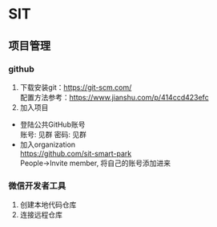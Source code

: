 # SIT
## 项目管理
### github
1. 下载安装git：https://git-scm.com/<br>
配置方法参考：https://www.jianshu.com/p/414ccd423efc
2. 加入项目<br>
  - 登陆公共GitHub账号<br>
    账号: 见群
    密码: 见群
  - 加入organization<br>
    https://github.com/sit-smart-park<br>
    People->Invite member, 将自己的账号添加进来
### 微信开发者工具
1. 创建本地代码仓库
2. 连接远程仓库
